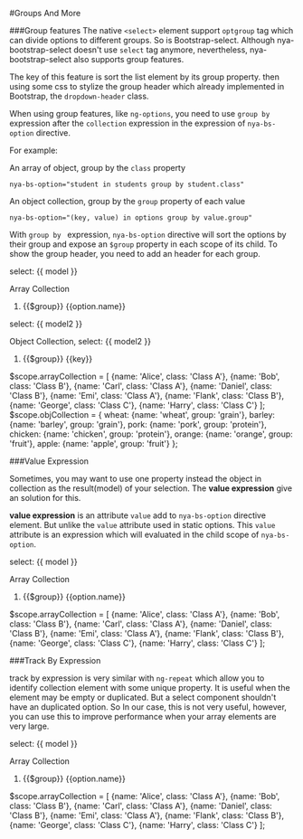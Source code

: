 #Groups And More

###Group features
The native `<select>` element support `optgroup` tag which can divide options to different groups. So is Bootstrap-select. Although nya-bootstrap-select doesn't use `select` tag anymore, nevertheless, nya-bootstrap-select also supports group features.

The key of this feature is sort the list element by its group property. then using some css to stylize the group header which already implemented in Bootstrap, the `dropdown-header` class.

When using group features, like `ng-options`, you need to use `group by` expression after the `collection` expression in the expression of `nya-bs-option` directive.

For example:

An array of object, group by the `class` property

```
nya-bs-option="student in students group by student.class"
```

An object collection, group by the `group` property of each value

```
nya-bs-option="(key, value) in options group by value.group"
```

With `group by ` expression, `nya-bs-option` directive will sort the options by their group and expose an `$group` property in each scope of its child. To show the group header, you need to add an header for each group.

<example>
<file name="index.html">
<form>
  <div class="form-group">
    <p class="form-control-static">select: {{ model }}</p>
    <label for="array-collection">Array Collection</label>
    <ol id="array-collection" class="nya-bs-select" ng-model="model">
      <li nya-bs-option="option in arrayCollection group by option.class">
        <span class="dropdown-header">{{$group}}</span>
        <a>
          {{option.name}}
        </a>
      </li>
    </ol>
  </div>
  <div class="form-group">
  <p class="form-control-static">select: {{ model2 }}</p>
    <label for="object-collection">Object Collection, select: {{ model2 }}</label>
    <ol id="object-collection" class="nya-bs-select" ng-model="model2">
      <li nya-bs-option="(key, value) in objCollection group by value.group">
        <span class="dropdown-header">{{$group}}</span>
        <a>
          {{key}}
        </a>
      </li>
    </ol>
  </div>
</form>
</file>
<file name="script.js">
$scope.arrayCollection = [
  {name: 'Alice', class: 'Class A'},
  {name: 'Bob', class: 'Class B'},
  {name: 'Carl', class: 'Class A'},
  {name: 'Daniel', class: 'Class B'},
  {name: 'Emi', class: 'Class A'},
  {name: 'Flank', class: 'Class B'},
  {name: 'George', class: 'Class C'},
  {name: 'Harry', class: 'Class C'}
];
$scope.objCollection = {
  wheat: {name: 'wheat', group: 'grain'},
  barley: {name: 'barley', group: 'grain'},
  pork: {name: 'pork', group: 'protein'},
  chicken: {name: 'chicken', group: 'protein'},
  orange: {name: 'orange', group: 'fruit'},
  apple: {name: 'apple', group: 'fruit'}
};
</file>
</example>

###Value Expression

Sometimes, you may want to use one property instead the object in collection as the result(model) of your selection. The **value expression** give an solution for this.
 
**value expression** is an attribute `value` add to `nya-bs-option` directive element. But unlike the `value` attribute used in static options. This `value`
attribute is an expression which will evaluated in the child scope of `nya-bs-option`.

<example>
<file name="index.html">
<form>
  <div class="form-group">
    <p class="form-control-static">select: {{ model }}</p>
    <label for="array-collection">Array Collection</label>
    <ol id="array-collection" class="nya-bs-select" ng-model="model">
      <li nya-bs-option="option in arrayCollection group by option.class" value="option.name">
        <span class="dropdown-header">{{$group}}</span>
        <a>
          {{option.name}}
        </a>
      </li>
    </ol>
  </div>
</form>
</file>
<file name="script.js">
$scope.arrayCollection = [
  {name: 'Alice', class: 'Class A'},
  {name: 'Bob', class: 'Class B'},
  {name: 'Carl', class: 'Class A'},
  {name: 'Daniel', class: 'Class B'},
  {name: 'Emi', class: 'Class A'},
  {name: 'Flank', class: 'Class B'},
  {name: 'George', class: 'Class C'},
  {name: 'Harry', class: 'Class C'}
];
</file>
</example>

###Track By Expression

track by expression is very similar with `ng-repeat` which allow you to identify collection element with some unique property. It is useful when the element may be empty or duplicated. But a select component shouldn't have an duplicated option.
 So In our case, this is not very useful, however, you can use this to improve performance when your array elements are very large.
 
<example>
<file name="index.html">
<form>
  <div class="form-group">
    <p class="form-control-static">select: {{ model }}</p>
    <label for="array-collection">Array Collection</label>
    <ol id="array-collection" class="nya-bs-select" ng-model="model">
      <li nya-bs-option="option in arrayCollection group by option.class track by option.name" value="option.name">
        <span class="dropdown-header">{{$group}}</span>
        <a>
          {{option.name}}
        </a>
      </li>
    </ol>
  </div>
</form>
</file>
<file name="script.js">
$scope.arrayCollection = [
  {name: 'Alice', class: 'Class A'},
  {name: 'Bob', class: 'Class B'},
  {name: 'Carl', class: 'Class A'},
  {name: 'Daniel', class: 'Class B'},
  {name: 'Emi', class: 'Class A'},
  {name: 'Flank', class: 'Class B'},
  {name: 'George', class: 'Class C'},
  {name: 'Harry', class: 'Class C'}
];
</file>
</example>
